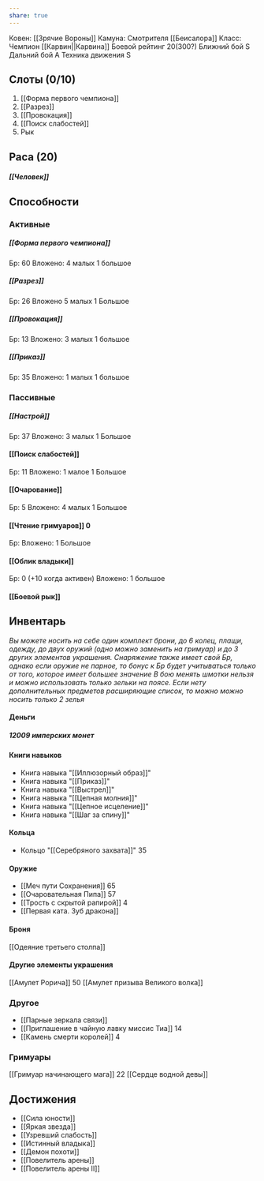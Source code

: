 ```yaml
---
share: true
---
```

Ковен: [[Зрячие Вороны]]
Камуна: Смотрителя [[Беисалора]]
Класс: Чемпион [[Карвин||Карвина]]
Боевой рейтинг 20(300?)
Ближний бой S
Дальний бой A
Техника движения S


## Слоты (0/10)
1. [[Форма первого чемпиона]]
2. [[Разрез]]
3. [[Провокация]]
4. [[Поиск слабостей]]
5. Рык

## Раса (20)
##### [[Человек]]

## Способности
### Активные
##### [[Форма первого чемпиона]] 
Бр: 60
Вложено: 4 малых 1 большое
##### [[Разрез]] 
Бр: 26
Вложено 5 малых 1 Большое 
##### [[Провокация]] 
Бр: 13
Вложено: 3 малых 1 большое
##### [[Приказ]]
Бр: 35
Вложено: 1 малых 1 большое
### Пассивные 
##### [[Настрой]] 
Бр: 37
Вложено: 3 малых 1 Большое
#### [[Поиск слабостей]] 
Бр: 11
Вложено: 1 малое 1 Большое
#### [[Очарование]]
Бр: 5
Вложено: 4 малых 1 Большое
#### [[Чтение гримуаров]] 0
Бр:
Вложено: 1 Большое
#### [[Облик владыки]] 
Бр: 0 (+10 когда активен)
Вложено: 1 большое 
#### [[Боевой рык]]
## Инвентарь 
*Вы можете носить на себе один комплект брони, до 6 колец, плащи, одежду, до двух оружий (одно можно заменить на гримуар) и до 3 других элементов украшения. Снаряжение также имеет свой Бр, однако если оружие не парное, то бонус к Бр будет учитываться только от того, которое имеет большее значение 
В бою менять шмотки нельзя и можно использовать только зельки на поясе. Если нету дополнительных предметов расширяющие список, то можно можно носить только 2 зелья*
#### Деньги
##### 12009 имперских монет

#### Книги навыков
- Книга навыка "[[Иллюзорный образ]]"
- Книга навыка "[[Приказ]]"
- Книга навыка "[[Выстрел]]"
- Книга навыка "[[Цепная молния]]"
- Книга навыка "[[Цепное исцеление]]" 
- Книга навыка "[[Шаг за спину]]"
#### Кольца
- Кольцо "[[Серебряного захвата]]" 35 

#### Оружие
- [[Меч пути Сохранения]] 65 
- [[Очаровательная Пипа]] 57 
- [[Трость с скрытой рапирой]] 4  
- [[Первая ката. Зуб дракона]]

#### Броня
[[Одеяние третьего столпа]]
#### Другие элементы украшения
[[Амулет Рорича]] 50 
[[Амулет призыва Великого волка]]
### Другое
- [[Парные зеркала связи]]
- [[Приглашение в чайную лавку миссис Тиа]] 14 
- [[Камень смерти королей]] 4 
### Гримуары
[[Гримуар начинающего мага]] 22 
[[Сердце водной девы]]
## Достижения 
- [[Сила юности]] 
- [[Яркая звезда]]
- [[Узревший слабость]]
- [[Истинный владыка]]
- [[Демон похоти]]
- [[Повелитель арены]]
- [[Повелитель арены II]]